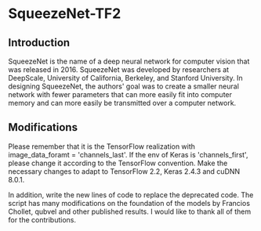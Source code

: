 # SqueezeNet-TF2

## Introduction 

SqueezeNet is the name of a deep neural network for computer vision that was released in 2016. 
SqueezeNet was developed by researchers at DeepScale, University of California, Berkeley, and 
Stanford University. In designing SqueezeNet, the authors' goal was to create a smaller neural 
network with fewer parameters that can more easily fit into computer memory and can more easily 
be transmitted over a computer network.

## Modifications 

Please remember that it is the TensorFlow realization with image_data_foramt = 'channels_last'. 
If the env of Keras is 'channels_first', please change it according to the TensorFlow convention.
Make the necessary changes to adapt to TensorFlow 2.2, Keras 2.4.3 and cuDNN 8.0.1. 

In addition, write the new lines of code to replace the deprecated code. The script has many 
modifications on the foundation of the models by Francios Chollet, qubvel and other published 
results. I would like to thank all of them for the contributions.
